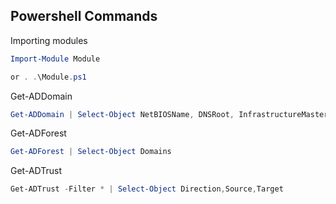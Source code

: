 ## Powershell Commands


Importing modules

```powershell
Import-Module Module 

or . .\Module.ps1
```

Get-ADDomain

```powershell
Get-ADDomain | Select-Object NetBIOSName, DNSRoot, InfrastructureMaster

```

Get-ADForest

```powershell
Get-ADForest | Select-Object Domains
```

Get-ADTrust 

```powershell
Get-ADTrust -Filter * | Select-Object Direction,Source,Target
```